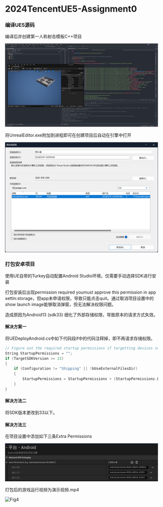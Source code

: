 # 2024TencentUE5-Assignment0

### 编译UE5源码

编译后并创建第一人称射击模板C++项目

![Fig1](https://github.com/Rozannn/2024TencentUE5-Assignment0/blob/main/img/Fig1.png)

将UnrealEditor.exe附加到进程即可在创建项目后自动在引擎中打开

![Fig2](img\Fig2.png)

### 打包安卓项目

使用UE自带的Turkey自动配置Android Studio环境，仅需要手动选择SDK进行安装

打包安装后出现permission required youmust approve this permission in app settin:storage，但app未申请权限，导致只能点击quit。通过取消项目设置中的show launch image能够取消弹窗，但无法解决权限问题。

造成原因为Android13 (sdk33) 细化了外部存储权限，导致原本的请求方式失效。

#### 解决方案一

将UEDeployAndroid.cs中如下代码段if中的代码注释掉，即不再请求存储权限。

```c++
// Figure out the required startup permissions if targetting devices supporting runtime permissions
String StartupPermissions = "";
if (TargetSDKVersion >= 23)
{
    if (Configuration != "Shipping" || !bUseExternalFilesDir)
    {
        StartupPermissions = StartupPermissions + (StartupPermissions.Length > 0 ? "," : "") + "android.permission.WRITE_EXTERNAL_STORAGE";
    }
}
```

#### 解决方法二

将SDK版本更改到33以下。

#### 解决方法三

在项目设置中添加如下三条Extra Permissions

![Fig3](img\Fig3.png)

打包后的游戏运行视频为演示视频.mp4

![Fig4](C:\UE_ASSIGNMENT\2024TencentUE5-Assignment0\img\Fig4.png)





